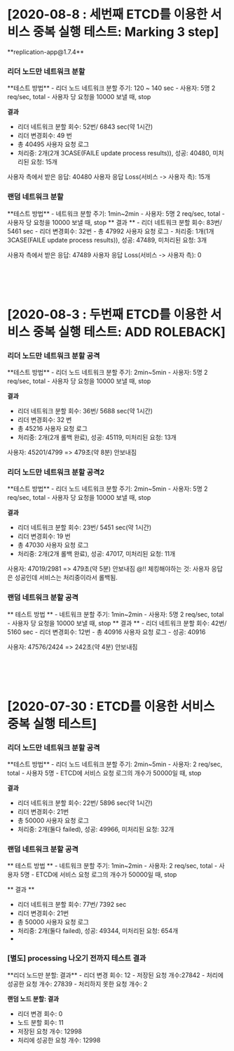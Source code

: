 <h1>[2020-08-8 : 세번째 ETCD를 이용한 서비스 중복 실행 테스트: Marking 3 step] </h1>
**replication-app@1.7.4**

<h3>리더 노드만 네트워크 분할</h3>
**테스트 방법**
- 리더 노드 네트워크 분할 주기: 120 ~ 140 sec
- 사용자: 5명 2 req/sec, total
- 사용자 당 요청을 10000 보낼 때, stop

**결과**
- 리더 네트워크 분할 회수: 52번/ 6843 sec(약 1시간)
- 리더 변경회수: 49 번
- 총 40495 사용자 요청 로그
- 처리중: 2개(2개 3CASE(FAILE update process results)), 성공: 40480, 미처리된 요청: 15개

사용자 측에서 받은 응답: 40480
사용자 응답 Loss(서비스 -> 사용자 측): 15개


<h3>랜덤 네트워크 분할</h3>
**테스트 방법**
- 네트워크 분할 주기: 1min~2min
- 사용자: 5명 2 req/sec, total
- 사용자 당 요청을 10000 보낼 때, stop
** 결과 **
- 리더 네트워크 분할 회수: 83번/ 5461 sec
- 리더 변경회수: 32번
- 총 47992 사용자 요청 로그
- 처리중: 1개(1개 3CASE(FAILE update process results)), 성공: 47489, 미처리된 요청: 3개

사용자 측에서 받은 응답: 47489
사용자 응답 Loss(서비스 -> 사용자 측): 0

<br>
<br>
<br>


<h1>[2020-08-3 : 두번째 ETCD를 이용한 서비스 중복 실행 테스트: ADD ROLEBACK] </h1>

<h3>리더 노드만 네트워크 분할 공격</h3>
**테스트 방법**
- 리더 노드 네트워크 분할 주기: 2min~5min
- 사용자: 5명 2 req/sec, total
- 사용자 당 요청을 10000 보낼 때, stop

**결과**
- 리더 네트워크 분할 회수: 36번/ 5688 sec(약 1시간)
- 리더 변경회수: 32 번
- 총 45216 사용자 요청 로그
- 처리중: 2개(2개 롤백 완료), 성공: 45119, 미처리된 요청: 13개

사용자: 45201/4799 => 479초(약 8분) 안보내짐


<h3>리더 노드만 네트워크 분할 공격2</h3>
**테스트 방법**
- 리더 노드 네트워크 분할 주기: 2min~5min
- 사용자: 5명 2 req/sec, total
- 사용자 당 요청을 10000 보낼 때, stop

**결과**
- 리더 네트워크 분할 회수: 23번/ 5451 sec(약 1시간)
- 리더 변경회수: 19 번
- 총 47030 사용자 요청 로그
- 처리중: 2개(2개 롤백 완료), 성공: 47017, 미처리된 요청: 11개

사용자: 47019/2981 => 479초(약 5분) 안보내짐
@!! 체킹해야하는 것: 사용자 응답은 성공인데 서비스는 처리중이라서 롤백됨.

<h3>랜덤 네트워크 분할 공격</h3>
** 테스트 방법 **
- 네트워크 분할 주기: 1min~2min
- 사용자: 5명 2 req/sec, total
- 사용자 당 요청을 10000 보낼 때, stop
** 결과 **
- 리더 네트워크 분할 회수: 42번/ 5160 sec
- 리더 변경회수: 12번
- 총 40916 사용자 요청 로그
- 성공: 40916

사용자: 47576/2424 => 242초(약 4분) 안보내짐


<br>
<br>
<br>


<h1>[2020-07-30 : ETCD를 이용한 서비스 중복 실행 테스트] </h1>

<h3>리더 노드만 네트워크 분할 공격</h3>
**테스트 방법**
- 리더 노드 네트워크 분할 주기: 2min~5min
- 사용자: 2 req/sec, total
- 사용자 5명 
- ETCD에 서비스 요청 로그의 개수가 50000일 때, stop

**결과**
- 리더 네트워크 분할 회수: 22번/ 5896 sec(약 1시간)
- 리더 변경회수: 21번
- 총 50000 사용자 요청 로그
- 처리중: 2개(둘다 failed), 성공: 49966, 미처리된 요청: 32개 

<h3>랜덤 네트워크 분할 공격</h3>
** 테스트 방법 **
- 네트워크 분할 주기: 1min~2min
- 사용자: 2 req/sec, total
- 사용자 5명 
- ETCD에 서비스 요청 로그의 개수가 50000일 때, stop

** 결과 **
- 리더 네트워크 분할 회수: 77번/ 7392 sec
- 리더 변경회수: 21번
- 총 50000 사용자 요청 로그
- 처리중: 2개(둘다 failed), 성공: 49344, 미처리된 요청: 654개 
- 


<h3>[별도] processing 나오기 전까지 테스트 결과 </h3>
**리더 노드만 분할: 결과**
- 리더 변경 회수: 12
- 저장된 요청 개수:27842
- 처리에 성공한 요청 개수: 27839
- 처리하지 못한 요청 개수: 2

**랜덤 노드 분할: 결과**
- 리더 변경 회수: 0
- 노드 분할 회수: 11 
- 저장된 요청 개수: 12998
- 처리에 성공한 요청 개수: 12998


